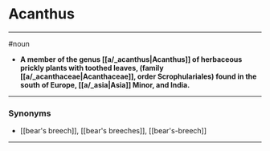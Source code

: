 # Acanthus
---
#noun
- **A member of the genus [[a/_acanthus|Acanthus]] of herbaceous prickly plants with toothed leaves, (family [[a/_acanthaceae|Acanthaceae]], order Scrophulariales) found in the south of Europe, [[a/_asia|Asia]] Minor, and India.**
---
### Synonyms
- [[bear's breech]], [[bear's breeches]], [[bear's-breech]]
---

